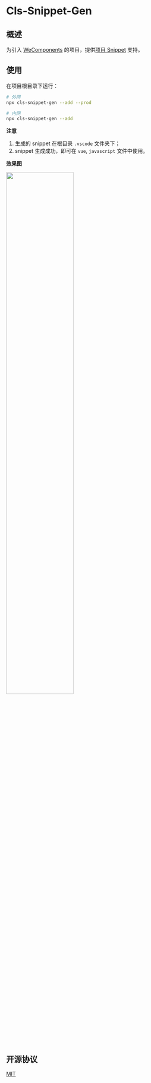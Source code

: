 # Cls-Snippet-Gen

## 概述

为引入 [WeComponents](https://github.com/Tencent/WeComponents) 的项目，提供[项目 Snippet](https://code.visualstudio.com/docs/editor/userdefinedsnippets#_snippet-scope) 支持。

## 使用

在项目根目录下运行：

```bash
# 外网
npx cls-snippet-gen --add --prod

# 内网
npx cls-snippet-gen --add
```

**注意**

1. 生成的 snippet 在根目录 `.vscode` 文件夹下；
2. snippet 生成成功，即可在 `vue`, `javascript` 文件中使用。

**效果图**

<img src="https://i.loli.net/2021/08/01/gizAXZmlfdbeFWI.png" width="60%">

## 开源协议

[MIT](https://opensource.org/licenses/MIT)

